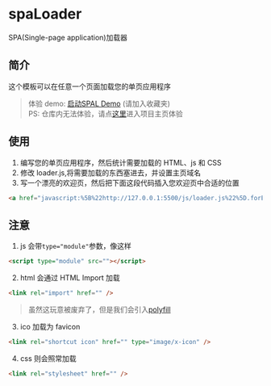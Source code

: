 # spaLoader

SPA(Single-page application)加载器

## 简介

这个模板可以在任意一个页面加载您的单页应用程序

> 体验 demo: 
> <a href="javascript:%5B%22https://dz-io.github.io/spaLoader/js/loader.js%22%5D.forEach(function%20(e,%20s)%20%7B((s%20=%20document.createElement(%22script%22)).src%20=%20e),document.head.appendChild(s)%7D)" onclick="alert('请将本链接加入收藏夹');return false" >启动SPAL Demo</a> (请加入收藏夹)  
> PS: 仓库内无法体验，请点[这里](https://dz-io.github.io/spaLoader)进入项目主页体验

## 使用

1. 编写您的单页应用程序，然后统计需要加载的 HTML、js 和 CSS
2. 修改 loader.js,将需要加载的东西塞进去，并设置主页域名
3. 写一个漂亮的欢迎页，然后把下面这段代码插入您欢迎页中合适的位置

```html
<a href="javascript:%5B%22http://127.0.0.1:5500/js/loader.js%22%5D.forEach(function%20(e,%20s)%20%7B((s%20=%20document.createElement(%22script%22)).src%20=%20e),document.head.appendChild(s)%7D)" onclick="alert('请将本链接加入收藏夹');return false" >显示文字</a>
```

## 注意

1. js 会带`type="module"`参数，像这样

```html
<script type="module" src=""></script>
```

2. html 会通过 HTML Import 加载

```html
<link rel="import" href="" />
```

> 虽然这玩意被废弃了，但是我们会引入[polyfill](https://www.npmjs.com/package/@webcomponents/html-imports)

3. ico 加载为 favicon

```html
<link rel="shortcut icon" href="" type="image/x-icon" />
```

4. css 则会照常加载

```html
<link rel="stylesheet" href="" />
```
